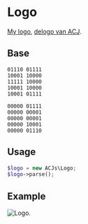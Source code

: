 # Logo

[My logo](https://acjs.net/logo/), [delogo van ACJ](https://deidee.nl/acj).

## Base

```binary
01110 01111
10001 10000
11111 10000
10001 10000
10001 01111

00000 01111
00000 00001
00000 00001
00000 10001
00000 01110
```

## Usage

```php
$logo = new ACJs\Logo;
$logo->parse();
```

## Example

![Logo.](https://acjs.net/kabk/eindexamen/GODekkerACJ2.png)